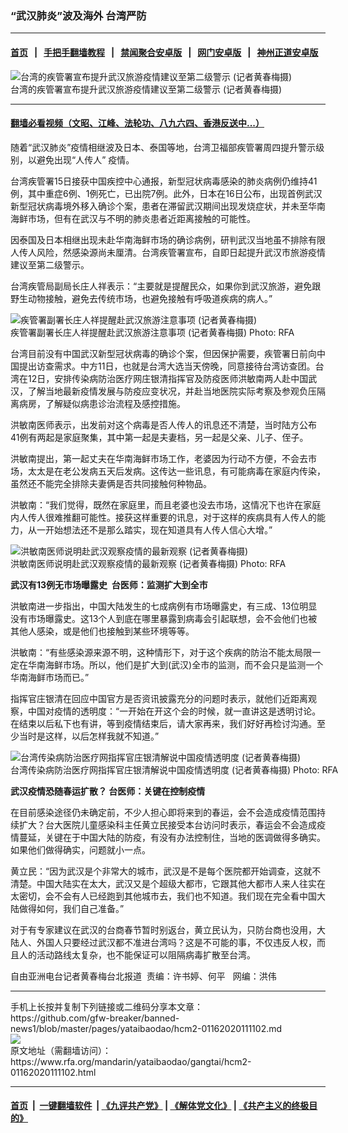 ### “武汉肺炎”波及海外   台湾严防
------------------------

#### [首页](https://github.com/gfw-breaker/banned-news1/blob/master/README.md) &nbsp;&nbsp;|&nbsp;&nbsp; [手把手翻墙教程](https://github.com/gfw-breaker/guides/wiki) &nbsp;&nbsp;|&nbsp;&nbsp; [禁闻聚合安卓版](https://github.com/gfw-breaker/bn-android) &nbsp;&nbsp;|&nbsp;&nbsp; [网门安卓版](https://github.com/oGate2/oGate) &nbsp;&nbsp;|&nbsp;&nbsp; [神州正道安卓版](https://github.com/SzzdOgate/update) 



<div id="headerimg">
 <img alt="台湾的疾管署宣布提升武汉旅游疫情建议至第二级警示 (记者黄春梅摄)" src="https://www.rfa.org/mandarin/yataibaodao/gangtai/hcm2-01162020111102.html/75be7ba17f72pc.jpg/@@images/05c0254d-13a5-45a0-85f2-70ad24432c9d.jpeg" title="台湾的疾管署宣布提升武汉旅游疫情建议至第二级警示 (记者黄春梅摄)"/>
 <div id="headerimgcontents">
  <div id="headerimgcaption">
   <span>
    台湾的疾管署宣布提升武汉旅游疫情建议至第二级警示 (记者黄春梅摄)
   </span>
   <!-- zoomattribute -->
  </div>
  <!-- headerimgcaption -->
 </div>
 <!-- headerimagecontents -->
</div>

<hr/>


#### [翻墙必看视频（文昭、江峰、法轮功、八九六四、香港反送中...）](http://167.172.214.107/home.html)

<div id="storytext">
 <div>
  <div class="slot_header">
  </div>
 </div>
 <p>
  随着“武汉肺炎”疫情相继波及日本、泰国等地，台湾卫福部疾管署周四提升警示级别，以避免出现“人传人” 疫情。
 </p>
 <p>
  台湾疾管署15日接获中国疾控中心通报，新型冠状病毒感染的肺炎病例仍维持41例，其中重症6例、1例死亡，已出院7例。此外，日本在16日公布，出现首例武汉新型冠状病毒境外移入确诊个案，患者在滞留武汉期间出现发烧症状，并未至华南海鲜市场，但有在武汉与不明的肺炎患者近距离接触的可能性。
 </p>
 <p>
 </p>
 <p>
 </p>
 <p>
  因泰国及日本相继出现未赴华南海鲜市场的确诊病例，研判武汉当地虽不排除有限人传人风险，然感染源尚未厘清。台湾疾管署宣布，自即日起提升武汉市旅游疫情建议至第二级警示。
 </p>
 <p>
  台湾疾管局副局长庄人祥表示：“主要就是提醒民众，如果你到武汉旅游，避免跟野生动物接触，避免去传统市场，也避免接触有呼吸道疾病的病人。”
 </p>
 <p>
  <div class="image-inline captioned" style="width:630px;">
   <div style="width:630px;">
    <img alt="疾管署副署长庄人祥提醒赴武汉旅游注意事项 (记者黄春梅摄)" src="https://www.rfa.org/mandarin/yataibaodao/gangtai/hcm2-01162020111102.html/838a4eba7965200116.jpg" title="疾管署副署长庄人祥提醒赴武汉旅游注意事项 (记者黄春梅摄)"/>
   </div>
   <div class="image-caption">
    <span style="width:630px;">
     疾管署副署长庄人祥提醒赴武汉旅游注意事项 (记者黄春梅摄)
    </span>
    <span class="copyright">
     Photo: RFA
    </span>
   </div>
  </div>
 </p>
 <p>
  台湾目前没有中国武汉新型冠状病毒的确诊个案，但因保护需要，疾管署日前向中国提出访查需求。中方11日，也就是台湾大选当天傍晚，同意接待台湾访查团。台湾在12日，安排传染病防治医疗网庄银清指挥官及防疫医师洪敏南两人赴中国武汉，了解当地最新疫情发展与防疫应变状况，并赴当地医院实际考察及参观负压隔离病房，了解疑似病患诊治流程及感控措施。
 </p>
 <p>
  洪敏南医师表示，出发前对这个病毒是否人传人的讯息还不清楚，当时陆方公布41例有两起是家庭聚集，其中第一起是夫妻档，另一起是父亲、儿子、侄子。
 </p>
 <p>
  洪敏南提出，第一起丈夫在华南海鲜市场工作，老婆因为行动不方便，不会去市场，太太是在老公发病五天后发病。这传达一些讯息，有可能病毒在家庭内传染，虽然还不能完全排除夫妻俩是否共同接触何种物品。
 </p>
 <p>
  洪敏南：“我们觉得，既然在家庭里，而且老婆也没去市场，这情况下也许在家庭内人传人很难推翻可能性。接获这样重要的讯息，对于这样的疾病具有人传人的能力，从一开始想法还不是那么踏实，现在知道具有人传人信心大增。”
 </p>
 <p>
  <div class="image-inline captioned" style="width:630px;">
   <div style="width:630px;">
    <img alt="洪敏南医师说明赴武汉观察疫情的最新观察 (记者黄春梅摄)" src="https://www.rfa.org/mandarin/yataibaodao/gangtai/hcm2-01162020111102.html/6d2a654f535791ab5e2b.jpg" title="洪敏南医师说明赴武汉观察疫情的最新观察 (记者黄春梅摄)"/>
   </div>
   <div class="image-caption">
    <span style="width:630px;">
     洪敏南医师说明赴武汉观察疫情的最新观察 (记者黄春梅摄)
    </span>
    <span class="copyright">
     Photo: RFA
    </span>
   </div>
  </div>
 </p>
 <p>
  <b>
   武汉有13例无市场曝露史  台医师：监测扩大到全市
  </b>
 </p>
 <p>
  洪敏南进一步指出，中国大陆发生的七成病例有市场曝露史，有三成、13位明显没有市场曝露史。这13个人到底在哪里暴露到病毒会引起联想，会不会他们也被其他人感染，或是他们也接触到某些环境等等。
 </p>
 <p>
  洪敏南：“有些感染源来源不明，这种情形下，对于这个疾病的防治不能太局限一定在华南海鲜市场。所以，他们是扩大到(武汉)全市的监测，而不会只是监测一个华南海鲜市场而已。”
 </p>
 <p>
  指挥官庄银清在回应中国官方是否资讯披露充分的问题时表示，就他们近距离观察，中国对疫情的透明度：“一开始在开这个会的时候，就一直讲这是透明讨论。在结束以后私下也有讲，等到疫情结束后，请大家再来，我们好好再检讨沟通。至少当时是这样，以后怎样我就不知道。”
 </p>
 <p>
  <div class="image-inline captioned" style="width:630px;">
   <div style="width:630px;">
    <img alt="台湾传染病防治医疗网指挥官庄银清解说中国疫情透明度 (记者黄春梅摄)" src="https://www.rfa.org/mandarin/yataibaodao/gangtai/hcm2-01162020111102.html/838a92806e050116.jpg" title="台湾传染病防治医疗网指挥官庄银清解说中国疫情透明度 (记者黄春梅摄)"/>
   </div>
   <div class="image-caption">
    <span style="width:630px;">
     台湾传染病防治医疗网指挥官庄银清解说中国疫情透明度 (记者黄春梅摄)
    </span>
    <span class="copyright">
     Photo: RFA
    </span>
   </div>
  </div>
 </p>
 <p>
  <b>
   武汉疫情恐随春运扩散？ 台医师：关键在控制疫情
  </b>
 </p>
 <p>
  在目前感染途径仍未确定前，不少人担心即将来到的春运，会不会造成疫情范围持续扩大？台大医院儿童感染科主任黄立民接受本台访问时表示，春运会不会造成疫情蔓延，关键在于中国大陆的防疫，有没有办法控制住，当地的医调做得多确实。如果他们做得确实，问题就小一点。
 </p>
 <p>
  黄立民：“因为武汉是个非常大的城市，武汉是不是每个医院都开始调查，这就不清楚。中国大陆实在太大，武汉又是个超级大都市，它跟其他大都市人来人往实在太密切，会不会有人已经跑到其他城市去，我们也不知道。我们现在完全看中国大陆做得如何，我们自己准备。”
 </p>
 <p>
  对于有专家建议在武汉的台商春节暂时别返台，黄立民认为，只防台商也没用，大陆人、外国人只要经过武汉都不准进台湾吗？这是不可能的事，不仅违反人权，而且人的活动路线太复杂，也不能保证可以阻隔病毒扩散至台湾。
 </p>
 <p>
 </p>
 <p>
  自由亚洲电台记者黄春梅台北报道  责编：许书婷、何平   网编：洪伟
 </p>
</div>

<hr/>
手机上长按并复制下列链接或二维码分享本文章：<br/>
https://github.com/gfw-breaker/banned-news1/blob/master/pages/yataibaodao/hcm2-01162020111102.md <br/>
<a href='https://github.com/gfw-breaker/banned-news1/blob/master/pages/yataibaodao/hcm2-01162020111102.md'><img src='https://github.com/gfw-breaker/banned-news1/blob/master/pages/yataibaodao/hcm2-01162020111102.md.png'/></a> <br/>
原文地址（需翻墙访问）：https://www.rfa.org/mandarin/yataibaodao/gangtai/hcm2-01162020111102.html


------------------------
#### [首页](https://github.com/gfw-breaker/banned-news1/blob/master/README.md) &nbsp;|&nbsp; [一键翻墙软件](https://github.com/gfw-breaker/nogfw/blob/master/README.md) &nbsp;| [《九评共产党》](https://github.com/gfw-breaker/9ping.md/blob/master/README.md#九评之一评共产党是什么) | [《解体党文化》](https://github.com/gfw-breaker/jtdwh.md/blob/master/README.md) | [《共产主义的终极目的》](https://github.com/gfw-breaker/gczydzjmd.md/blob/master/README.md)


<img src='http://gfw-breaker.win/banned-news/pages/yataibaodao/hcm2-01162020111102.md' width='0px' height='0px'/>